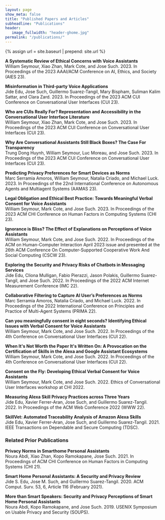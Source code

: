 ```yaml
---
layout: page
show_meta: false
title: "Published Papers and Articles"
subheadline: "Publications"
header:
   image_fullwidth: "header-ghome.jpg"
permalink: "/publications/"
---
```


{% assign url = site.baseurl | prepend: site.url %}

**A Systematic Review of Ethical Concerns with Voice Assistants <a class="icon-archive" href="https://arxiv.org/abs/2211.04193"></a>  <a class="icon-globe" href="https://dl.acm.org/doi/10.1145/3600211.3604679"></a>** <br />
William Seymour, Xiao Zhan, Mark Cote, and Jose Such. 2023. In Proceedings of the 2023 AAAI/ACM Conference on AI, Ethics, and Society (AIES 23).

**Misinformation in Third-party Voice Applications <a class="icon-archive" href="https://kclpure.kcl.ac.uk/portal/en/publications/misinformation-in-third-party-voice-applications"></a>  <a class="icon-globe" href="https://dl.acm.org/doi/10.1145/3571884.3604307"></a>** <br />
Jide Edu, Jose Such, Guillermo Suarez-Tangil, Mary Bispham, Suliman Kalim Sattar, and Clara Zard. 2023. In Proceedings of the 2023 ACM CUI Conference on Conversational User Interfaces (CUI 23).

**Who are CUIs Really For? Representation and Accessibility in the Conversational User Interface Literature <a class="icon-archive" href="https://arxiv.org/abs/2306.05228"></a>  <a class="icon-globe" href="https://dl.acm.org/doi/10.1145/3571884.3603760"></a>** <br />
William Seymour, Xiao Zhan, Mark Cote, and Jose Such. 2023. In Proceedings of the 2023 ACM CUI Conference on Conversational User Interfaces (CUI 23).

**Why Are Conversational Assistants Still Black Boxes? The Case For Transparency  <a class="icon-archive" href="https://arxiv.org/abs/2306.05218"></a>  <a class="icon-globe" href="https://dl.acm.org/doi/10.1145/3571884.3604319"></a>** <br />
Trung Dong Huynh, William Seymour, Luc Moreau, and Jose Such. 2023. In Proceedings of the 2023 ACM CUI Conference on Conversational User Interfaces (CUI 23).

**Predicting Privacy Preferences for Smart Devices as Norms <a class="icon-archive" href="https://kclpure.kcl.ac.uk/portal/en/publications/predicting-privacy-preferences-for-smart-devices-as-norms(79091364-468f-4bb5-9806-15c6237961bd).html"></a> <a class="icon-globe" href="https://dl.acm.org/doi/abs/10.5555/3545946.3598904"></a>** <br />
Marc Serramia Amoros, William Seymour, Natalia Criado, and Michael Luck. 2023. In Proceedings of the 22nd International Conference on Autonomous Agents and Multiagent Systems (AAMAS 23).

**Legal Obligation and Ethical Best Practice: Towards Meaningful Verbal Consent for Voice Assistants <a class="icon-archive" href="https://arxiv.org/abs/2301.08091"></a>  <a class="icon-globe" href="https://dl.acm.org/doi/10.1145/3544548.3580967"></a>** <br />
William Seymour, Mark Cote, and Jose Such. 2023. In Proceedings of the 2023 ACM CHI Conference on Human Factors in Computing Systems (CHI 23).

**Ignorance is Bliss? The Effect of Explanations on Perceptions of Voice Assistants <a class="icon-archive" href="https://arxiv.org/abs/2211.12900"></a>  <a class="icon-globe" href="https://dl.acm.org/doi/10.1145/3579497"></a>** <br />
William Seymour, Mark Cote, and Jose Such. 2022. In Proceedings of the ACM on Human-Computer Interaction April 2023 issue and presented at the 26th ACM Conference On Computer-Supported Cooperative Work And Social Computing (CSCW 23).

**Exploring the Security and Privacy Risks of Chatbots in Messaging Services <a class="icon-archive" href="https://kclpure.kcl.ac.uk/ws/portalfiles/portal/180463535/Polly_Discord.pdf"></a>  <a class="icon-globe" href="https://dl.acm.org/doi/10.1145/3517745.3561433"></a>** <br />
Jide Edu, Cliona Mulligan, Fabio Pierazzi, Jason Polakis, Guillermo Suarez-Tangil, and Jose Such. 2022. In Proceedings of the 2022 ACM Internet Measurement Conference (IMC 22).

**Collaborative Filtering to Capture AI User’s Preferences as Norms <a class="icon-archive" href="https://kclpure.kcl.ac.uk/portal/en/publications/collaborative-filtering-to-capture-ai-users-preferences-as-norms(7aee932a-57ae-4942-9141-71deef71717d).html"></a>  <a class="icon-globe" href="https://link.springer.com/chapter/10.1007/978-3-031-21203-1_45"></a>** <br />
Marc Serramia Amoros, Natalia Criado, and Michael Luck. 2022. In Proceedings of the 2022 International Conference on Principles and Practice of Multi-Agent Systems (PRIMA 22).

**Can you meaningfully consent in eight seconds? Identifying Ethical Issues with Verbal Consent for Voice Assistants <a class="icon-archive" href="https://arxiv.org/abs/2206.11027"></a>  <a class="icon-globe" href="https://dl.acm.org/doi/10.1145/3543829.3544521"></a>** <br />
William Seymour, Mark Cote, and Jose Such. 2022. In Proceedings of the 4th Conference on Conversational User Interfaces (CUI 22).

**When It's Not Worth the Paper It's Written On: A Provocation on the Certification of Skills in the Alexa and Google Assistant Ecosystems <a class="icon-archive" href="https://arxiv.org/abs/2206.11035"></a>  <a class="icon-globe" href="https://dl.acm.org/doi/10.1145/3543829.3544513"></a>** <br />
William Seymour, Mark Cote, and Jose Such. 2022. In Proceedings of the 4th Conference on Conversational User Interfaces (CUI 22).

**Consent on the Fly: Developing Ethical Verbal Consent for Voice Assistants <a class="icon-archive" href="https://arxiv.org/abs/2204.10058"></a>  <a class="icon-globe" href="https://www.conversationaluserinterfaces.org/workshops/CHI2022/pdfs/seymour_voice-based-consent.pdf"></a>** <br />
William Seymour, Mark Cote, and Jose Such. 2022. Ethics of Conversational User Interfaces workshop at CHI 2022.

**Measuring Alexa Skill Privacy Practices across Three Years <a class="icon-archive" href="https://nms.kcl.ac.uk/hasp/pubs/edu2022measuring.pdf"></a>  <a class="icon-globe" href="https://dl.acm.org/doi/10.1145/3485447.3512289"></a>** <br />
Jide Edu, Xavier Ferrer-Aran, Jose Such, and Guillermo Suarez-Tangil. 2022. In Proceedings of the ACM Web Conference 2022 (WWW 22).

**SkillVet: Automated Traceability Analysis of Amazon Alexa Skills <a class="icon-archive" href="https://nms.kcl.ac.uk/hasp/pubs/edu2021skillvet.pdf"></a>  <a class="icon-globe" href="https://doi.ieeecomputersociety.org/10.1109/TDSC.2021.3129116"></a>** <br />
Jide Edu, Xavier Ferrer-Aran, Jose Such, and Guillermo Suarez-Tangil. 2021. IEEE Transactions on Dependable and Secure Computing (TDSC).

### Related Prior Publications

**Privacy Norms in Smarthome Personal Assistants <a class="icon-archive" href="https://nms.kcl.ac.uk/hasp/pubs/SPA-privacy-norms.pdf"></a>  <a class="icon-globe" href="https://dl.acm.org/doi/10.1145/3411764.3445122"></a>** <br />
Noura Abdi, Xiao Zhan, Kopo Ramokapane, Jose Such. 2021. In Proceedings of ACM CHI Conference on Human Factors in Computing Systems (CHI 21).

**Smart Home Personal Assistants: A Security and Privacy Review <a class="icon-archive" href="https://arxiv.org/pdf/1903.05593"></a>  <a class="icon-globe" href="https://doi.org/10.1145/3412383"></a>** <br />
Jide S. Edu, Jose M. Such, and Guillermo Suarez-Tangil. 2020. ACM Comput. Surv. 53, 6, Article 116 (February 2021).

**More than Smart Speakers: Security and Privacy Perceptions of Smart Home Personal Assistants <a class="icon-archive" href="https://www.usenix.org/system/files/soups2019-abdi.pdf"></a> <a class="icon-globe" href="https://www.usenix.org/conference/soups2019/presentation/abdi"></a>** <br />
Noura Abdi, Kopo Ramokapane, and Jose Such. 2019. USENIX Symposium on Usable Privacy and Security (SOUPS).
